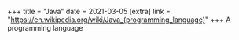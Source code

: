 +++
title = "Java"
date = 2021-03-05
[extra]
link = "https://en.wikipedia.org/wiki/Java_(programming_language)"
+++
A programming language

